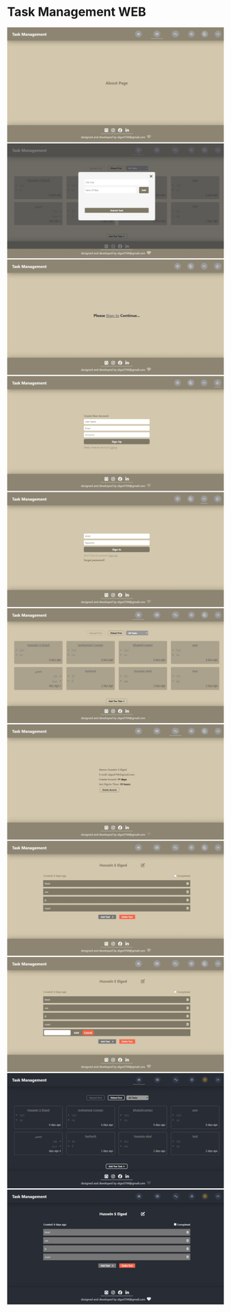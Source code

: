 # Task Management WEB


<img src="./img/Screenshot_17-1.jpeg">
<img src="./img/Screenshot_17-2.jpeg">
<img src="./img/Screenshot_17-4.jpeg">
<img src="./img/Screenshot_17-5.jpeg">
<img src="./img/Screenshot_17-6.jpeg">
<img src="./img/Screenshot_17-7.jpeg">
<img src="./img/Screenshot_17-8.jpeg">
<img src="./img/Screenshot_17-9.jpeg">
<img src="./img/Screenshot_17-10.jpeg">
<img src="./img/Screenshot_17-11.jpeg">
<img src="./img/Screenshot_17-3.jpeg">